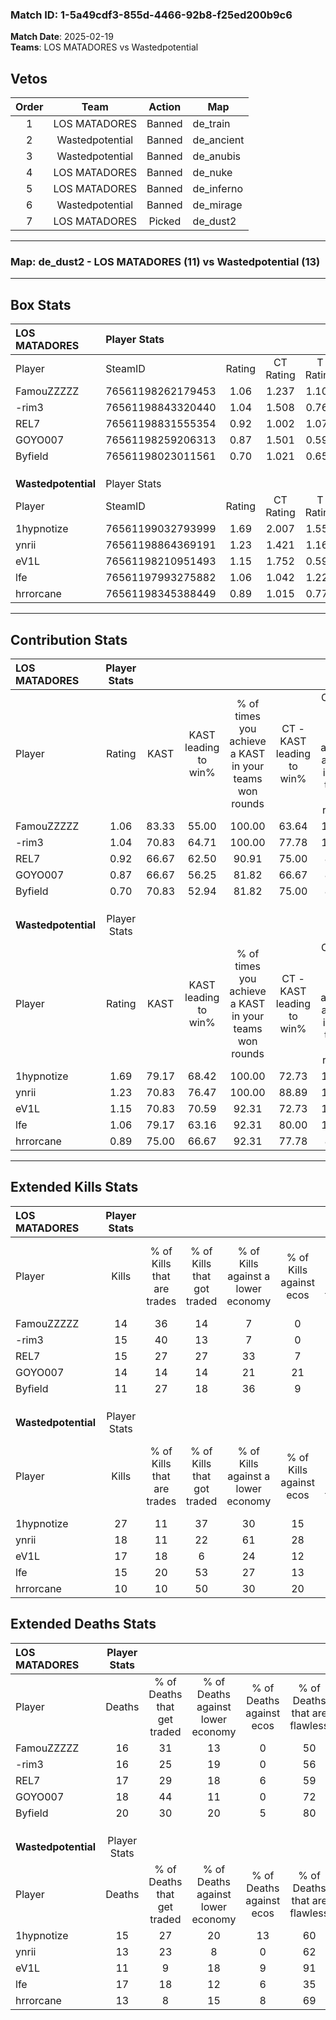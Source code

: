 ### Match ID: 1-5a49cdf3-855d-4466-92b8-f25ed200b9c6  
**Match Date**: 2025-02-19  
**Teams**: LOS MATADORES vs Wastedpotential  

## Vetos  

| Order | Team | Action | Map |
| :---: | :--: | :----: | --- |
| 1 | LOS MATADORES | Banned | de_train |
| 2 | Wastedpotential | Banned | de_ancient |
| 3 | Wastedpotential | Banned | de_anubis |
| 4 | LOS MATADORES | Banned | de_nuke |
| 5 | LOS MATADORES | Banned | de_inferno |
| 6 | Wastedpotential | Banned | de_mirage |
| 7 | LOS MATADORES | Picked | de_dust2 |

---  

### **Map**: de_dust2 - LOS MATADORES (11) vs Wastedpotential (13)  
---  

## Box Stats  

| **LOS MATADORES**   | Player Stats      |        |           |          |       |       |       |         |        |      |     |
| :- | :- | :-: | :-: | :-: | :-: | :-: | :-: | :-: | :-: | :-: | :-: |
| Player              | SteamID           | Rating | CT Rating | T Rating | KAST  |  ADR  | Kills | Assists | Deaths | K/D  | HS% |
| FamouZZZZZ          | 76561198262179453 |  1.06  |   1.237   |  1.105   | 83.33 | 69.7  |  14   |    4    |   16   | 0.88 | 64  |
| -rim3               | 76561198843320440 |  1.04  |   1.508   |  0.768   | 70.83 | 81.1  |  15   |    5    |   16   | 0.94 | 73  |
| REL7                | 76561198831555354 |  0.92  |   1.002   |  1.075   | 66.67 | 61.4  |  15   |    4    |   17   | 0.88 | 46  |
| GOYO007             | 76561198259206313 |  0.87  |   1.501   |  0.594   | 66.67 | 61.4  |  14   |    5    |   18   | 0.78 | 85  |
| Byfield             | 76561198023011561 |  0.70  |   1.021   |  0.653   | 70.83 | 50.3  |  11   |    3    |   20   | 0.55 | 45  |
|                     |                   |        |           |          |       |       |       |         |        |      |     |
|                     |                   |        |           |          |       |       |       |         |        |      |     |
|                     |                   |        |           |          |       |       |       |         |        |      |     |
| **Wastedpotential** | Player Stats      |        |           |          |       |       |       |         |        |      |     |
| Player              | SteamID           | Rating | CT Rating | T Rating | KAST  |  ADR  | Kills | Assists | Deaths | K/D  | HS% |
| 1hypnotize          | 76561199032793999 |  1.69  |   2.007   |  1.556   | 79.17 | 120.0 |  27   |    7    |   15   | 1.80 | 59  |
| ynrii               | 76561198864369191 |  1.23  |   1.421   |  1.169   | 70.83 | 84.2  |  18   |    5    |   13   | 1.38 | 33  |
| eV1L                | 76561198210951493 |  1.15  |   1.752   |  0.590   | 70.83 | 60.6  |  17   |    2    |   11   | 1.55 | 23  |
| lfe                 | 76561197993275882 |  1.06  |   1.042   |  1.222   | 79.17 | 73.3  |  15   |    6    |   17   | 0.88 | 46  |
| hrrorcane           | 76561198345388449 |  0.89  |   1.015   |  0.772   | 75.00 | 57.4  |  10   |    7    |   13   | 0.77 | 60  |
---  

## Contribution Stats  

| **LOS MATADORES**   | Player Stats |       |                      |                                                        |                           |                                                             |                          |                                                            |
| :- | :-: | :-: | :-: | :-: | :-: | :-: | :-: | :-: |
| Player              |    Rating    | KAST  | KAST leading to win% | % of times you achieve a KAST in your teams won rounds | CT - KAST leading to win% | CT - % of times you achieve a KAST in your teams won rounds | T - KAST leading to win% | T - % of times you achieve a KAST in your teams won rounds |
| FamouZZZZZ          |     1.06     | 83.33 |        55.00         |                         100.00                         |           63.64           |                           100.00                            |          44.44           |                           100.00                           |
| -rim3               |     1.04     | 70.83 |        64.71         |                         100.00                         |           77.78           |                           100.00                            |          50.00           |                           100.00                           |
| REL7                |     0.92     | 66.67 |        62.50         |                         90.91                          |           75.00           |                            85.71                            |          50.00           |                           100.00                           |
| GOYO007             |     0.87     | 66.67 |        56.25         |                         81.82                          |           66.67           |                            85.71                            |          42.86           |                           75.00                            |
| Byfield             |     0.70     | 70.83 |        52.94         |                         81.82                          |           75.00           |                            85.71                            |          33.33           |                           75.00                            |
|                     |              |       |                      |                                                        |                           |                                                             |                          |                                                            |
|                     |              |       |                      |                                                        |                           |                                                             |                          |                                                            |
|                     |              |       |                      |                                                        |                           |                                                             |                          |                                                            |
| **Wastedpotential** | Player Stats |       |                      |                                                        |                           |                                                             |                          |                                                            |
| Player              |    Rating    | KAST  | KAST leading to win% | % of times you achieve a KAST in your teams won rounds | CT - KAST leading to win% | CT - % of times you achieve a KAST in your teams won rounds | T - KAST leading to win% | T - % of times you achieve a KAST in your teams won rounds |
| 1hypnotize          |     1.69     | 79.17 |        68.42         |                         100.00                         |           72.73           |                           100.00                            |          62.50           |                           100.00                           |
| ynrii               |     1.23     | 70.83 |        76.47         |                         100.00                         |           88.89           |                           100.00                            |          62.50           |                           100.00                           |
| eV1L                |     1.15     | 70.83 |        70.59         |                         92.31                          |           72.73           |                           100.00                            |          66.67           |                           80.00                            |
| lfe                 |     1.06     | 79.17 |        63.16         |                         92.31                          |           80.00           |                           100.00                            |          44.44           |                           80.00                            |
| hrrorcane           |     0.89     | 75.00 |        66.67         |                         92.31                          |           77.78           |                            87.50                            |          55.56           |                           100.00                           |
---  

## Extended Kills Stats  

| **LOS MATADORES**   | Player Stats |                            |                            |                                    |                         |                              |                                 |                                       |                    |           |
| :- | :-: | :-: | :-: | :-: | :-: | :-: | :-: | :-: | :-: | :-: |
| Player              |    Kills     | % of Kills that are trades | % of Kills that got traded | % of Kills against a lower economy | % of Kills against ecos | % of Kills that are flawless | % of Kills that are close duels | % of Kills that are assisted by flash | Pistol Round Kills | AWP Kills |
| FamouZZZZZ          |      14      |             36             |             14             |                 7                  |            0            |              36              |                7                |                   0                   |         1          |     0     |
| -rim3               |      15      |             40             |             13             |                 7                  |            0            |              53              |                7                |                   7                   |         2          |     0     |
| REL7                |      15      |             27             |             27             |                 33                 |            7            |              60              |               13                |                   0                   |         0          |     0     |
| GOYO007             |      14      |             14             |             14             |                 21                 |           21            |              93              |                0                |                  14                   |         2          |     0     |
| Byfield             |      11      |             27             |             18             |                 36                 |            9            |              55              |                9                |                   0                   |         1          |     7     |
|                     |              |                            |                            |                                    |                         |                              |                                 |                                       |                    |           |
|                     |              |                            |                            |                                    |                         |                              |                                 |                                       |                    |           |
|                     |              |                            |                            |                                    |                         |                              |                                 |                                       |                    |           |
| **Wastedpotential** | Player Stats |                            |                            |                                    |                         |                              |                                 |                                       |                    |           |
| Player              |    Kills     | % of Kills that are trades | % of Kills that got traded | % of Kills against a lower economy | % of Kills against ecos | % of Kills that are flawless | % of Kills that are close duels | % of Kills that are assisted by flash | Pistol Round Kills | AWP Kills |
| 1hypnotize          |      27      |             11             |             37             |                 30                 |           15            |              70              |                4                |                   4                   |         2          |     0     |
| ynrii               |      18      |             11             |             22             |                 61                 |           28            |              56              |                0                |                   6                   |         1          |     3     |
| eV1L                |      17      |             18             |             6              |                 24                 |           12            |              71              |                0                |                   6                   |         0          |     9     |
| lfe                 |      15      |             20             |             53             |                 27                 |           13            |              60              |               13                |                  13                   |         3          |     1     |
| hrrorcane           |      10      |             10             |             50             |                 30                 |           20            |              60              |               10                |                  10                   |         0          |     0     |
## Extended Deaths Stats  

| **LOS MATADORES**   | Player Stats |                             |                                   |                          |                               |                            |                           |               |
| :- | :-: | :-: | :-: | :-: | :-: | :-: | :-: | :-: |
| Player              |    Deaths    | % of Deaths that get traded | % of Deaths against lower economy | % of Deaths against ecos | % of Deaths that are flawless | % of Deaths that are close | % of Deaths while blinded | Deaths to AWP |
| FamouZZZZZ          |      16      |             31              |                13                 |            0             |              50               |             6              |             6             |       1       |
| -rim3               |      16      |             25              |                19                 |            0             |              56               |             6              |            13             |       1       |
| REL7                |      17      |             29              |                18                 |            6             |              59               |             0              |            12             |       3       |
| GOYO007             |      18      |             44              |                11                 |            0             |              72               |             11             |             0             |       3       |
| Byfield             |      20      |             30              |                20                 |            5             |              80               |             0              |             5             |       5       |
|                     |              |                             |                                   |                          |                               |                            |                           |               |
|                     |              |                             |                                   |                          |                               |                            |                           |               |
|                     |              |                             |                                   |                          |                               |                            |                           |               |
| **Wastedpotential** | Player Stats |                             |                                   |                          |                               |                            |                           |               |
| Player              |    Deaths    | % of Deaths that get traded | % of Deaths against lower economy | % of Deaths against ecos | % of Deaths that are flawless | % of Deaths that are close | % of Deaths while blinded | Deaths to AWP |
| 1hypnotize          |      15      |             27              |                20                 |            13            |              60               |             7              |             7             |       2       |
| ynrii               |      13      |             23              |                 8                 |            0             |              62               |             15             |             8             |       1       |
| eV1L                |      11      |              9              |                18                 |            9             |              91               |             0              |             0             |       2       |
| lfe                 |      17      |             18              |                12                 |            6             |              35               |             6              |             0             |       1       |
| hrrorcane           |      13      |              8              |                15                 |            8             |              69               |             8              |             8             |       1       |
